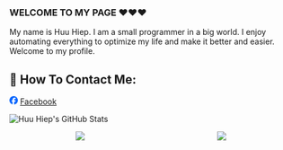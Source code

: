 ### WELCOME TO MY PAGE ❤️❤️❤️
My name is Huu Hiep. I am a small programmer in a big world. I enjoy automating everything to optimize my life and make it better and easier. Welcome to my profile.

## 📖 How To Contact Me:
<img src="./images/facebook.png" width="15px" height="15px" />  [Facebook](https://facebook.com/nhoc.hiepz/)

![Huu Hiep's GitHub Stats](https://github-readme-stats.vercel.app/api?username=hhiepz&show_icons=true&theme=chartreuse-dark&hide=contribs,prs,issues)

<div style="display: flex; justify-content: space-around;">
  <a href="https://github.com/HHiepz/PHP-Card-Exchange">
    <img src="https://github-readme-stats.vercel.app/api/pin/?username=hhiepz&repo=PHP-Card-Exchange&theme=algolia" />
  </a>
  <a href="https://github.com/HHiepz/Optimal-Assets-Folder-Management">
    <img src="https://github-readme-stats.vercel.app/api/pin/?username=hhiepz&repo=Optimal-Assets-Folder-Management&theme=github_dark" />
  </a>
</div>
